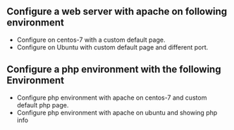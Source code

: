 ## Configure a web server with apache on following environment
- Configure on centos-7 with a custom default page.
- Configure on Ubuntu with custom default page and different port.

## Configure a php environment with the following Environment
- Configure php environment with apache on centos-7 and custom default php page.
- Configure php environment with apache on ubuntu and showing php info
